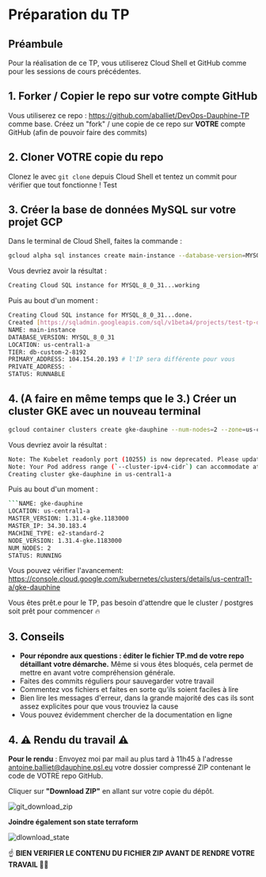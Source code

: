 # Préparation du TP

## Préambule

Pour la réalisation de ce TP, vous utiliserez Cloud Shell et GitHub comme pour les sessions de cours précédentes.

## 1. Forker / Copier le repo sur votre compte GitHub

Vous utiliserez ce repo : https://github.com/aballiet/DevOps-Dauphine-TP comme base. Créez un "fork" / une copie de ce repo sur **VOTRE** compte GitHub (afin de pouvoir faire des commits)

## 2. Cloner VOTRE copie du repo

Clonez le avec `git clone` depuis Cloud Shell et tentez un commit pour vérifier que tout fonctionne !
Test

## 3. Créer la base de données MySQL sur votre projet GCP

Dans le terminal de Cloud Shell, faites la commande :

```bash
gcloud alpha sql instances create main-instance --database-version=MYSQL_8_0_31 --cpu=2 --memory=8GiB --zone=us-central1-a --root-password=password123
```

Vous devriez avoir la résultat :
```bash
Creating Cloud SQL instance for MYSQL_8_0_31...working
```

Puis au bout d'un moment :

```bash
Creating Cloud SQL instance for MYSQL_8_0_31...done.
Created [https://sqladmin.googleapis.com/sql/v1beta4/projects/test-tp-dauphine/instances/main-instance].
NAME: main-instance
DATABASE_VERSION: MYSQL_8_0_31
LOCATION: us-central1-a
TIER: db-custom-2-8192
PRIMARY_ADDRESS: 104.154.20.193 # l'IP sera différente pour vous
PRIVATE_ADDRESS: -
STATUS: RUNNABLE
```

## 4. (A faire en même temps que le 3.) Créer un cluster GKE avec un nouveau terminal

```bash
gcloud container clusters create gke-dauphine --num-nodes=2 --zone=us-central1-a --machine-type=e2-standard-2
```

Vous devriez avoir la résultat :
```bash
Note: The Kubelet readonly port (10255) is now deprecated. Please update your workloads to use the recommended alternatives. See https://cloud.google.com/kubernetes-engine/docs/how-to/disable-kubelet-readonly-port for ways to check usage and for migration instructions.
Note: Your Pod address range (`--cluster-ipv4-cidr`) can accommodate at most 1008 node(s).
Creating cluster gke-dauphine in us-central1-a
```

Puis au bout d'un moment :

```bash
```NAME: gke-dauphine
LOCATION: us-central1-a
MASTER_VERSION: 1.31.4-gke.1183000
MASTER_IP: 34.30.183.4
MACHINE_TYPE: e2-standard-2
NODE_VERSION: 1.31.4-gke.1183000
NUM_NODES: 2
STATUS: RUNNING
```

Vous pouvez vérifier l'avancement: https://console.cloud.google.com/kubernetes/clusters/details/us-central1-a/gke-dauphine

Vous êtes prêt.e pour le TP, pas besoin d'attendre que le cluster / postgres soit prêt pour commencer 🔥

## 3. Conseils
- **Pour répondre aux questions : éditer le fichier TP.md de votre repo détaillant votre démarche.** Même si vous êtes bloqués, cela permet de mettre en avant votre compréhension générale.
- Faites des commits réguliers pour sauvegarder votre travail
- Commentez vos fichiers et faites en sorte qu'ils soient faciles à lire
- Bien lire les messages d'erreur, dans la grande majorité des cas ils sont assez explicites pour que vous trouviez la cause
- Vous pouvez évidemment chercher de la documentation en ligne

## 4. ⚠️ Rendu du travail ⚠️
**Pour le rendu** : Envoyez moi par mail au plus tard à 11h45 à l'adresse antoine.balliet@dauphine.psl.eu votre dossier compressé ZIP contenant le code de VOTRE repo GitHub.

Cliquer sur **"Download ZIP"** en allant sur votre copie du dépôt.

![git_download_zip](images/git_download_zip.png)

**Joindre également son state terraform**

![dlownload_state](images/download_state.png)

☝️ **BIEN VERIFIER LE CONTENU DU FICHIER ZIP AVANT DE RENDRE VOTRE TRAVAIL 🧘‍♂️**
